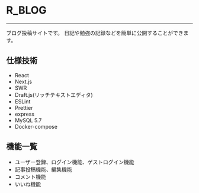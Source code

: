 # R_BLOG 
*** 
ブログ投稿サイトです。
日記や勉強の記録などを簡単に公開することができます。

## 仕様技術
* React
* Next.js
* SWR
* Draft.js(リッチテキストエディタ)
* ESLint
* Prettier
* express
* MySQL 5.7
* Docker-compose

## 機能一覧
* ユーザー登録、ログイン機能、ゲストログイン機能
* 記事投稿機能、編集機能
* コメント機能
* いいね機能